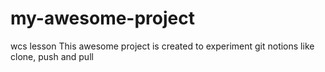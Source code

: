 # my-awesome-project
wcs lesson
This awesome project is created to experiment git notions like clone, push and pull
